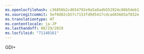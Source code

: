 ```yaml
---
ms.openlocfilehash: c36856b2c4654792e9a5a8adb552924c86b5deb1
ms.sourcegitcommit: 5ef0d02cb57c7153fd9d5417cdcad45665af832e
ms.translationtype: HT
ms.contentlocale: ja-JP
ms.lasthandoff: 08/29/2019
ms.locfileid: "71140161"
---
```

GDI+